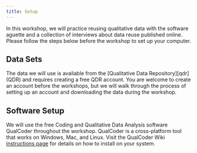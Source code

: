 ```yaml
---
title: Setup
---
```


In this workshop, we will practice reusing qualitative data with the software aguette and a collection of interviews about data reuse published online. Please follow the steps below before the workshop to set up your computer.

## Data Sets

The data we will use is available from the [Qualitative Data Repository][qdr] (QDR) and requires creating a free QDR account. You are welcome to create an account before the workshops, but we will walk through the process of setting up an account and downloading the data during the workshop.

## Software Setup

We will use the free Coding and Qualitative Data Analysis software QualCoder throughout the workshop. QualCoder is a cross-platform tool that works on Windows, Mac, and Linux. Visit the QualCoder Wiki [instructions page][qualcoder_install_instructions] for details on how to install on your system.


[qualcoder_install_instructions]: https://github.com/ccbogel/QualCoder/wiki/2.1.-Installation
